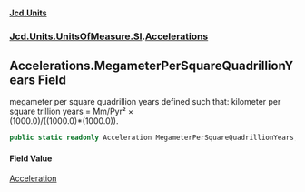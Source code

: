 #### [Jcd.Units](index.md 'index')
### [Jcd.Units.UnitsOfMeasure.SI](Jcd.Units.UnitsOfMeasure.SI.md 'Jcd.Units.UnitsOfMeasure.SI').[Accelerations](Accelerations.md 'Jcd.Units.UnitsOfMeasure.SI.Accelerations')

## Accelerations.MegameterPerSquareQuadrillionYears Field

megameter per square quadrillion years defined such that: kilometer per square trillion years = Mm/Pyr² ×  
(1000.0)/((1000.0)*(1000.0)).

```csharp
public static readonly Acceleration MegameterPerSquareQuadrillionYears;
```

#### Field Value
[Acceleration](Acceleration.md 'Jcd.Units.UnitTypes.Acceleration')